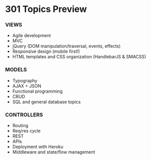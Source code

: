 # 301 Topics Preview

### VIEWS
* Agile development
* MVC
* jQuery (DOM manipulation/traversal, events, effects)
* Responsive design (mobile first!)
* HTML templates and CSS organization (HandlebarJS & SMACSS)

### MODELS
* Typography
* AJAX + JSON
* Functional programming
* CRUD
* SQL and general database topics

### CONTROLLERS
* Routing
* Req/res cycle
* REST
* APIs
* Deployment with Heroku
* Middleware and state/flow management
